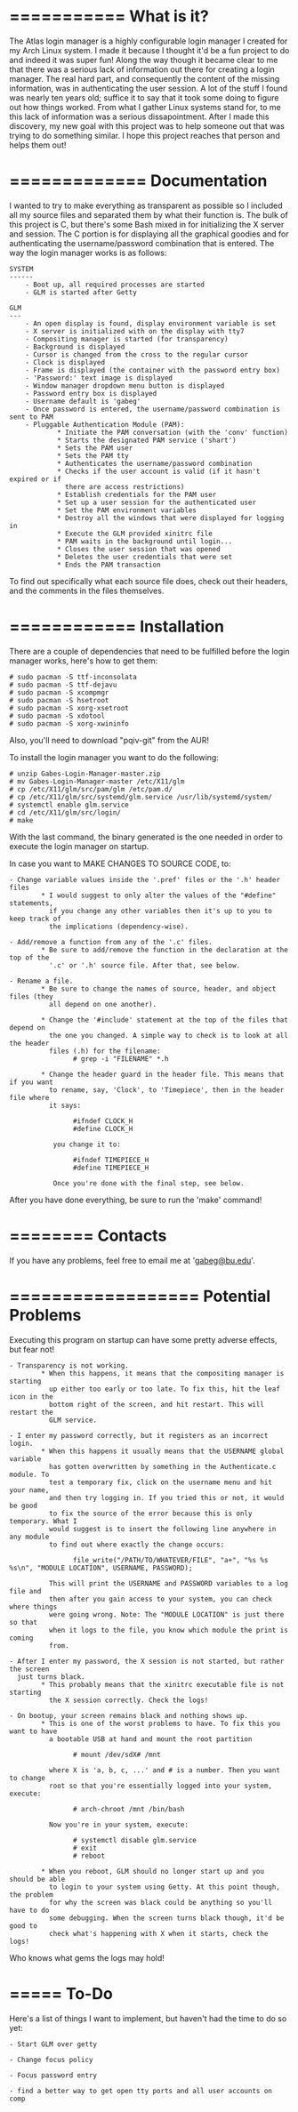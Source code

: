 ===========
What is it?
===========

The Atlas login manager is a highly configurable login manager I created for my Arch
Linux system. I made it because I thought it'd be a fun project to do and indeed it
was super fun! Along the way though it became clear to me that there was a serious
lack of information out there for creating a login manager. The real hard part, and
consequently the content of the missing information, was in authenticating the user
session. A lot of the stuff I found was nearly ten years old; suffice it to say that
it took some doing to figure out how things worked. From what I gather Linux systems
stand for, to me this lack of information was a serious dissapointment. After I made
this discovery, my new goal with this project was to help someone out that was trying
to do something similar.  I hope this project reaches that person and helps them out!



=============
Documentation
=============

I wanted to try to make everything as transparent as possible so I included all my
source files and separated them by what their function is. The bulk of this project
is C, but there's some Bash mixed in for initializing the X server and session. The 
C portion is for displaying all the graphical goodies and for authenticating the 
username/password combination that is entered. The way the login manager works is 
as follows:
    
    SYSTEM
    ------
        - Boot up, all required processes are started
        - GLM is started after Getty
    
    GLM
    ---
        - An open display is found, display environment variable is set 
        - X server is initialized with on the display with tty7
        - Compositing manager is started (for transparency)
        - Background is displayed
        - Cursor is changed from the cross to the regular cursor
        - Clock is displayed
        - Frame is displayed (the container with the password entry box)
        - 'Password:' text image is displayed
        - Window manager dropdown menu button is displayed
        - Password entry box is displayed
        - Username default is 'gabeg'
        - Once password is entered, the username/password combination is sent to PAM
        - Pluggable Authentication Module (PAM):
                * Initiate the PAM conversation (with the 'conv' function)
                * Starts the designated PAM service ('shart')
                * Sets the PAM user
                * Sets the PAM tty
                * Authenticates the username/password combination
                * Checks if the user account is valid (if it hasn't expired or if 
                  there are access restrictions)
                * Establish credentials for the PAM user
                * Set up a user session for the authenticated user
                * Set the PAM environment variables
                * Destroy all the windows that were displayed for logging in
                * Execute the GLM provided xinitrc file
                * PAM waits in the background until login...
                * Closes the user session that was opened
                * Deletes the user credentials that were set
                * Ends the PAM transaction

To find out specifically what each source file does, check out their headers, and 
the comments in the files themselves.



============
Installation
============

There are a couple of dependencies that need to be fulfilled before the login 
manager works, here's how to get them: 

    # sudo pacman -S ttf-inconsolata
    # sudo pacman -S ttf-dejavu
    # sudo pacman -S xcompmgr
    # sudo pacman -S hsetroot
    # sudo pacman -S xorg-xsetroot
    # sudo pacman -S xdotool
    # sudo pacman -S xorg-xwininfo
    
Also, you'll need to download "pqiv-git" from the AUR!

To install the login manager you want to do the following:
    
    # unzip Gabes-Login-Manager-master.zip
    # mv Gabes-Login-Manager-master /etc/X11/glm
    # cp /etc/X11/glm/src/pam/glm /etc/pam.d/
    # cp /etc/X11/glm/src/systemd/glm.service /usr/lib/systemd/system/
    # systemctl enable glm.service
    # cd /etc/X11/glm/src/login/
    # make

With the last command, the binary generated is the one needed in order to execute the
login manager on startup. 

In case you want to MAKE CHANGES TO SOURCE CODE, to:
    
    - Change variable values inside the '.pref' files or the '.h' header files
            * I would suggest to only alter the values of the "#define" statements,
              if you change any other variables then it's up to you to keep track of
              the implications (dependency-wise).
    
    - Add/remove a function from any of the '.c' files. 
            * Be sure to add/remove the function in the declaration at the top of the
              '.c' or '.h' source file. After that, see below.
    
    - Rename a file.
            * Be sure to change the names of source, header, and object files (they 
              all depend on one another). 
            
            * Change the '#include' statement at the top of the files that depend on 
              the one you changed. A simple way to check is to look at all the header
              files (.h) for the filename:
                    # grep -i "FILENAME" *.h
            
            * Change the header guard in the header file. This means that if you want
              to rename, say, 'Clock', to 'Timepiece', then in the header file where 
              it says:

                    #ifndef CLOCK_H
                    #define CLOCK_H

               you change it to:

                    #ifndef TIMEPIECE_H
                    #define TIMEPIECE_H

               Once you're done with the final step, see below.

               
After you have done everything, be sure to run the 'make' command!



========
Contacts
========

If you have any problems, feel free to email me at 'gabeg@bu.edu'.



==================
Potential Problems
==================

Executing this program on startup can have some pretty adverse effects, but fear not! 

    - Transparency is not working.
            * When this happens, it means that the compositing manager is starting 
              up either too early or too late. To fix this, hit the leaf icon in the
              bottom right of the screen, and hit restart. This will restart the 
              GLM service.
    
    - I enter my password correctly, but it registers as an incorrect login.
            * When this happens it usually means that the USERNAME global variable
              has gotten overwritten by something in the Authenticate.c module. To 
              test a temporary fix, click on the username menu and hit your name,
              and then try logging in. If you tried this or not, it would be good
              to fix the source of the error because this is only temporary. What I 
              would suggest is to insert the following line anywhere in any module
              to find out where exactly the change occurs:
              
                    file_write("/PATH/TO/WHATEVER/FILE", "a+", "%s %s %s\n", "MODULE LOCATION", USERNAME, PASSWORD);
              
              This will print the USERNAME and PASSWORD variables to a log file and 
              then after you gain access to your system, you can check where things 
              were going wrong. Note: The "MODULE LOCATION" is just there so that 
              when it logs to the file, you know which module the print is coming 
              from.
    
    - After I enter my password, the X session is not started, but rather the screen 
      just turns black.
            * This probably means that the xinitrc executable file is not starting 
              the X session correctly. Check the logs! 
    
    - On bootup, your screen remains black and nothing shows up.
            * This is one of the worst problems to have. To fix this you want to have 
              a bootable USB at hand and mount the root partition

                    # mount /dev/sdX# /mnt

              where X is 'a, b, c, ...' and # is a number. Then you want to change 
              root so that you're essentially logged into your system, execute:

                    # arch-chroot /mnt /bin/bash

              Now you're in your system, execute:

                    # systemctl disable glm.service
                    # exit
                    # reboot
            
            * When you reboot, GLM should no longer start up and you should be able 
              to login to your system using Getty. At this point though, the problem 
              for why the screen was black could be anything so you'll have to do 
              some debugging. When the screen turns black though, it'd be good to 
              check what's happening with X when it starts, check the logs!    
    
Who knows what gems the logs may hold!



=====
To-Do
=====

Here's a list of things I want to implement, but haven't had the time to do so yet:
    
    - Start GLM over getty
    
    - Change focus policy
    
    - Focus password entry 
    
    - find a better way to get open tty ports and all user accounts on comp
